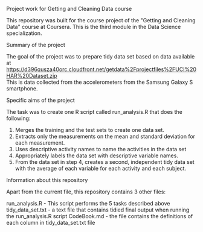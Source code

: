 Project work for Getting and Cleaning Data course 

This repository was built for the course project of the "Getting and Cleaning Data" course at Coursera.  This is the third module in the Data Science specialization.

Summary of the project

The goal of the project was to prepare tidy data set based on data available at  https://d396qusza40orc.cloudfront.net/getdata%2Fprojectfiles%2FUCI%20HAR%20Dataset.zip  
This is data collected from the accelerometers from the Samsung Galaxy S smartphone.


Specific aims of the project 

The task was to create one R script called run_analysis.R that does the following: 

1. Merges the training and the test sets to create one data set.
2. Extracts only the measurements on the mean and standard deviation for each measurement. 
3. Uses descriptive activity names to name the activities in the data set
4. Appropriately labels the data set with descriptive variable names. 
5. From the data set in step 4, creates a second, independent tidy data set with the average of each variable for each activity and each subject.


Information about this repository 

Apart from the current file, this repository contains 3 other files:

run_analysis.R - This script performs the 5 tasks described above
tidy_data_set.txt - a text file that contains tidied final output when running the run_analysis.R script
CodeBook.md - the file contains the definitions of each column in tidy_data_set.txt file
